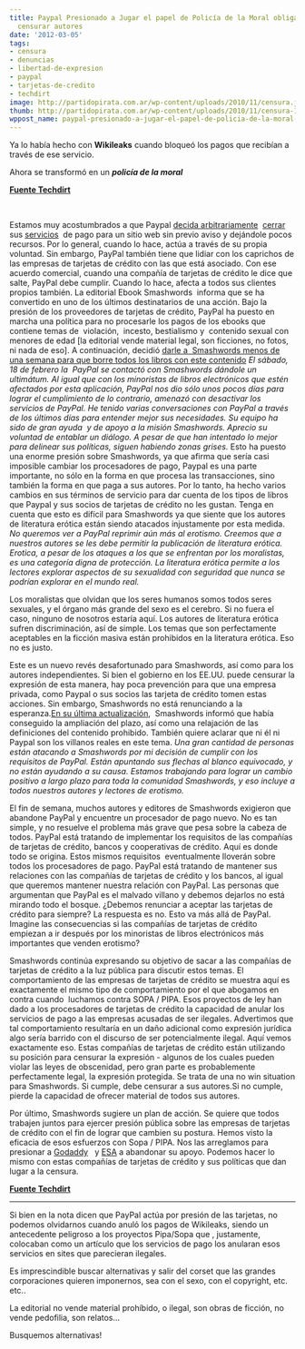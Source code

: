 ```yaml
---
title: Paypal Presionado a Jugar el papel de Policía de la Moral obliga a Smashwords  a
  censurar autores
date: '2012-03-05'
tags:
- censura
- denuncias
- libertad-de-expresion
- paypal
- tarjetas-de-credito
- techdirt
image: http://partidopirata.com.ar/wp-content/uploads/2010/11/censura.jpg
thumb: http://partidopirata.com.ar/wp-content/uploads/2010/11/censura-150x150.jpg
wppost_name: paypal-presionado-a-jugar-el-papel-de-policia-de-la-moral-obliga-a-smashwords-a-censurar-autores
---
```


Ya lo había hecho con <strong>Wikileaks</strong> cuando bloqueó los pagos que recibían a través de ese servicio.

Ahora se transformó en un <strong><em>policía de la moral</em></strong>

<strong><a href="http://www.techdirt.com/articles/20120301/17363217939/paypal-pressured-to-play-morality-cop-forces-smashwords-to-censor-authors.shtml" target="_blank">Fuente Techdirt</a></strong>

&nbsp;

Estamos muy acostumbrados a que Paypal <a href="http://www.techdirt.com/articles/20100124/1846137886.shtml">decida arbitrariamente</a>  <a href="http://www.techdirt.com/articles/20111206/02515216987/paypal-acts-as-grinch-over-money-raised-charity-using-wrong-button-finally-bows-to-internet-pressure.shtml">cerrar</a> sus <a href="http://www.techdirt.com/articles/20111019/11202916417/paypal-freezes-diasporas-account.shtml">servicios</a>  de pago para un sitio web sin previo aviso y dejándole pocos recursos. Por lo general, cuando lo hace, actúa a través de su propia voluntad. Sin embargo, PayPal también tiene que lidiar con los caprichos de las empresas de tarjetas de crédito con las que está asociado. Con ese acuerdo comercial, cuando una compañía de tarjetas de crédito le dice que  salte, PayPal debe cumplir. Cuando lo hace, afecta a todos sus clientes  propios también. La editorial Ebook Smashwords  informa que se ha convertido en uno de los últimos destinatarios de una acción. Bajo la presión de los proveedores de tarjetas de crédito, PayPal ha puesto en marcha una política para no procesarle los pagos de los ebooks que contiene temas de  violación,  incesto, bestialismo y  contenido sexual con menores de edad [la editorial vende material legal, son ficciones, no fotos, ni nada de eso]. A continuación, decidió <a href="https://www.smashwords.com/press/release/27" target="_blank">darle a  Smashwords menos de una semana para que borre todos los libros con este contenido</a>
<em>
El sábado, 18 de febrero la  PayPal se contactó con Smashwords dándole un ultimátum. Al igual que con los minoristas de libros electrónicos que estén afectados por esta aplicación, PayPal nos dio sólo unos pocos días para lograr el cumplimiento de lo contrario, amenazó con desactivar los servicios de PayPal. He tenido varias conversaciones con PayPal a través de los últimos días para entender mejor sus necesidades. Su equipo ha sido de gran ayuda  y de apoyo a la misión Smashwords. Aprecio su voluntad de entablar un diálogo. A pesar de que han intentado lo mejor para delinear sus políticas, siguen habiendo zonas grises.
</em>
Esto ha puesto una enorme presión sobre Smashwords, ya que afirma que sería casi imposible cambiar los procesadores de pago, Paypal es una parte importante, no sólo en la forma en que procesa las transacciones, sino también la forma en que paga a sus autores. Por lo tanto, ha hecho varios cambios en sus términos de servicio para dar cuenta de los tipos de libros que Paypal y sus socios de tarjetas de crédito no les gustan. Tenga en cuenta que esto es difícil para Smashwords ya que siente que los autores de literatura erótica están siendo atacados injustamente por esta medida.
<em>
No queremos ver a PayPal reprimir aún más al erotismo. Creemos que a nuestros autores se les debe permitir la publicación de literatura erótica. Erotica, a pesar de los ataques a los que se enfrentan por los moralistas, es una categoría digna de protección. La literatura erótica permite a los lectores explorar aspectos de su sexualidad con seguridad que nunca se podrían explorar en el mundo real.</em>

Los moralistas que olvidan que los seres humanos somos todos seres sexuales, y el órgano más grande del sexo es el cerebro. Si no fuera el caso, ninguno de nosotros estaría aquí. Los autores de literatura erótica sufren discriminación, así de simple. Los temas que son perfectamente aceptables en la ficción masiva están prohibidos en la literatura erótica. Eso no es justo.

Este es un nuevo revés desafortunado para Smashwords, así como para los autores independientes. Si bien el gobierno en los EE.UU. puede censurar la expresión de esta manera, hay poca prevención para que una empresa privada, como Paypal o sus socios las tarjeta de crédito tomen estas acciones. Sin embargo, Smashwords no está renunciando a la esperanza.<a href="https://www.smashwords.com/press/release/28" target="_blank">En su última actualización</a>,  Smashwords informó que había conseguido la ampliación del plazo, así como una relajación de las definiciones del contenido prohibido. También quiere aclarar que ni él ni Paypal son los villanos reales en este tema.
<em>
Una gran cantidad de personas están atacando a Smashwords por mi decisión de cumplir con los requisitos de PayPal. Están apuntando sus flechas al blanco equivocado, y no están ayudando a su causa. Estamos trabajando para lograr un cambio positivo a largo plazo para toda la comunidad Smashwords, y eso incluye a todos nuestros autores y lectores de erotismo.</em>

El fin de semana, muchos autores y editores de Smashwords exigieron que abandone PayPal y encuentre un procesador de pago nuevo. No es tan simple, y no resuelve el problema más grave que pesa sobre la cabeza de todos. PayPal está tratando de implementar los requisitos de las compañías de tarjetas de crédito, bancos y cooperativas de crédito. Aquí es donde todo se origina. Estos mismos requisitos  eventualmente lloverán sobre todos los procesadores de pago. PayPal está tratando de mantener sus relaciones con las compañías de tarjetas de crédito y los bancos, al igual que queremos mantener nuestra relación con PayPal. Las personas que argumentan que PayPal es el malvado villano y debemos dejarlos no está mirando todo el bosque. ¿Debemos renunciar a aceptar las tarjetas de crédito para siempre? La respuesta es no. Esto va más allá de PayPal. Imagine las consecuencias si las compañías de tarjetas de crédito empiezan a ir después por los minoristas de libros electrónicos más importantes que venden erotismo?

Smashwords continúa expresando su objetivo de sacar a las compañías de tarjetas de crédito a la luz pública para discutir estos temas. El comportamiento de las empresas de tarjetas de crédito se muestra aquí es exactamente el mismo tipo de comportamiento por el que abogamos en contra cuando  luchamos contra SOPA / PIPA. Esos proyectos de ley han dado a los procesadores de tarjetas de crédito la capacidad de anular los servicios de pago a las empresas acusadas de ser ilegales. Advertimos que tal comportamiento resultaría en un daño adicional como expresión jurídica algo sería barrido con el discurso de ser potencialmente ilegal. Aquí vemos exactamente eso. Estas compañías de tarjetas de crédito están utilizando su posición para censurar la expresión - algunos de los cuales pueden violar las leyes de obscenidad, pero gran parte es probablemente perfectamente legal, la expresión protegida. Se trata de una no win situation para Smashwords. Si cumple, debe censurar a sus autores.Si no cumple, pierde la capacidad de ofrecer material de todos sus autores.

Por último, Smashwords sugiere un plan de acción. Se quiere que todos trabajen juntos para ejercer presión pública sobre las empresas de tarjetas de crédito con el fin de lograr que cambien su postura. Hemos visto la eficacia de esos esfuerzos con Sopa / PIPA. Nos las arreglamos para presionar a <a href="http://www.techdirt.com/articles/20111227/11480517205/godaddy-officially-has-name-removed-judiciarys-list-sopa-supporters.shtml">Godaddy</a>   y <a href="http://www.techdirt.com/articles/20120120/14484017493/esa-tucks-its-tail-between-its-legs-pulls-sopa-support.shtml">ESA</a> a abandonar su apoyo. Podemos hacer lo mismo con estas compañías de tarjetas de crédito y sus políticas que dan lugar a la censura.

<strong><a href="http://www.techdirt.com/articles/20120301/17363217939/paypal-pressured-to-play-morality-cop-forces-smashwords-to-censor-authors.shtml" target="_blank">Fuente Techdirt</a></strong>

<hr />

Si bien en la nota dicen que PayPal actúa por presión de las tarjetas, no podemos olvidarnos cuando anuló los pagos de Wikileaks, siendo un antecedente peligroso a los proyectos Pipa/Sopa que , justamente, colocaban como un artículo que los servicios de pago los anularan esos servicios en sites que parecieran ilegales.

Es imprescindible buscar alternativas y salir del corset que las grandes corporaciones quieren imponernos, sea con el sexo, con el copyright, etc. etc..

La editorial no vende material prohíbido, o ilegal, son obras de ficción, no vende pedofilia, son relatos...

Busquemos alternativas!
